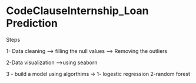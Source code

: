 # CodeClauseInternship_Loan Prediction
 
Steps 

1- Data cleaning 
--> filling the null values 
--> Removing the outliers 

2-Data visualization 
-->using seaborn

3 - build a model using algorthims -> 1- logestic regression 2-random forest

